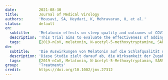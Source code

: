```yaml
---
date:          2021-08-30
title:         Journal of Medical Virology
authors:       'Mousavi, SA, Heydari, K, Mehravaran, H, et al.'
status:        default
en:
  subtitle:    'Melatonin effects on sleep quality and outcomes of COVID-19 patients: An open-label, randomized, controlled trial'
  description: 'This trial aims to evaluate the effectiveness of adding melatonin to the treatment protocol of hospitalized coronavirus disease 2019 (COVID-19) patients. This was an open-label, randomized controlled clinical trial in hospitalized COVID-19 patients. Patients were randomized into a treatment arm receiving melatonin plus standard care or a control arm receiving standard care alone. The trial’s primary endpoint was sleep quality examined by the Leeds Sleep Evaluation Questionnaire (LSEQ). The trial’s secondary endpoints were symptoms alleviation by Day 7, intensive care unit admission, 10-day mortality, white blood cell count, lymphocyte count, C-reactive protein status, and peripheral capillary oxygen saturation. Ninety-six patients were recruited and allocated to either the melatonin arm (n = 48) or control arm (n = 48). Baseline characteristics were similar across treatment arms. There was no significant difference in symptoms on Day 7. The mean of the LSEQ scores was significantly higher in the melatonin group. There was no significant difference in laboratory data, except for blood oxygen saturation, which has improved significantly in the melatonin group compared with the control group. This clinical trial study showed that the combination of oral melatonin tablets and standard treatment could substantially improve sleep quality and blood oxygen saturation in hospitalized COVID-19 patients.'
  tags:        [2019-nCoV, melatonin, N-acetyl-5-methoxytryptamine, SARS-CoV-2, sleep quality]
de:
  subtitle:    'Die Auswirkungen von Melatonin auf die Schlafqualität und die Ergebnisse von COVID-19-Patienten: Eine offene, randomisierte, kontrollierte Studie'
  description: 'Diese Studie zielt darauf ab, die Wirksamkeit der Zugabe von Melatonin zum Behandlungsprotokoll von hospitalisierten Patienten mit der Coronavirus-Krankheit 2019 (COVID-19) zu bewerten. Es handelte sich um eine offene, randomisierte, kontrollierte klinische Studie bei hospitalisierten COVID-19-Patienten. Die Patienten wurden nach dem Zufallsprinzip einem Behandlungsarm zugeteilt, der Melatonin plus Standardbehandlung erhielt, oder einem Kontrollarm, der nur die Standardbehandlung erhielt. Der primäre Endpunkt der Studie war die Schlafqualität, die mit dem Leeds Sleep Evaluation Questionnaire (LSEQ) untersucht wurde. Die sekundären Endpunkte der Studie waren die Linderung der Symptome bis zum siebten Tag, die Aufnahme auf die Intensivstation, die 10-Tage-Mortalität, die Anzahl der weißen Blutkörperchen, die Lymphozytenzahl, der Status des C-reaktiven Proteins und die periphere kapillare Sauerstoffsättigung. Sechsundneunzig Patienten wurden rekrutiert und entweder dem Melatonin-Arm (n = 48) oder dem Kontrollarm (n = 48) zugeteilt. Die Ausgangsdaten waren in allen Behandlungsgruppen ähnlich. Es gab keinen signifikanten Unterschied bei den Symptomen an Tag 7. Der Mittelwert der LSEQ-Scores war in der Melatonin-Gruppe signifikant höher. Bei den Labordaten gab es keine signifikanten Unterschiede, mit Ausnahme der Sauerstoffsättigung im Blut, die sich in der Melatonin-Gruppe im Vergleich zur Kontrollgruppe signifikant verbessert hat. Diese klinische Studie hat gezeigt, dass die Kombination aus oralen Melatonin-Tabletten und Standardbehandlung die Schlafqualität und die Sauerstoffsättigung im Blut bei hospitalisierten COVID-19-Patienten erheblich verbessern kann.' 
  tags:        [2019-nCoV, Melatonin, N-Acetyl-5-Methoxytryptamin, SARS-CoV-2, Schlafqualität]
group:         'Treatments'
credit:        https://doi.org/10.1002/jmv.27312
---
```

